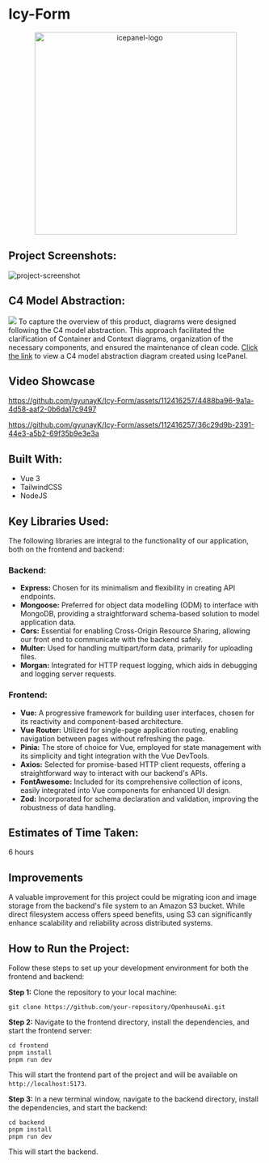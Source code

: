 # Icy-Form
<p align="center"><img src="https://ik.imagekit.io/atcan/Group%2043.png?updatedAt=1711253259959" alt="icepanel-logo" width="400"></p>

<p align="center"><a href="https://ik.imagekit.io/atcan/Screenshot%202024-03-23%20at%207.58.33%E2%80%AFPM.png?updatedAt=1711249349259"></a></p>

<h2>Project Screenshots:</h2>
<img src="https://ik.imagekit.io/atcan/Screenshot%202024-03-23%20at%208.53.11%E2%80%AFPM.png?updatedAt=1711252407535" alt="project-screenshot" />

<h2>C4 Model Abstraction:</h2>
<img src="https://ik.imagekit.io/atcan/Group%2045.png?updatedAt=1711496937673" />
To capture the overview of this product, diagrams were designed following the C4 model abstraction. This approach facilitated the clarification of Container and Context diagrams, organization of the necessary components, and ensured the maintenance of clean code.
<a href="https://s.icepanel.io/wSllDzMcL145kD/bf4t" alt="icepanel-link">Click the link</a> to view a C4 model abstraction diagram created using IcePanel.

## Video Showcase

https://github.com/gyunayK/Icy-Form/assets/112416257/4488ba96-9a1a-4d58-aaf2-0b6da17c9497


https://github.com/gyunayK/Icy-Form/assets/112416257/36c29d9b-2391-44e3-a5b2-69f35b9e3e3a


<h2>Built With:</h2>
<ul>
  <li>Vue 3</li>
  <li>TailwindCSS</li>
  <li>NodeJS</li>
</ul>

<h2>Key Libraries Used:</h2>
<p>The following libraries are integral to the functionality of our application, both on the frontend and backend:</p>

<h3>Backend:</h3>
<ul>
  <li><strong>Express:</strong> Chosen for its minimalism and flexibility in creating API endpoints.</li>
  <li><strong>Mongoose:</strong> Preferred for object data modelling (ODM) to interface with MongoDB, providing a straightforward schema-based solution to model application data.</li>
  <li><strong>Cors:</strong> Essential for enabling Cross-Origin Resource Sharing, allowing our front end to communicate with the backend safely.</li>
  <li><strong>Multer:</strong> Used for handling multipart/form data, primarily for uploading files.</li>
  <li><strong>Morgan:</strong> Integrated for HTTP request logging, which aids in debugging and logging server requests.</li>
</ul>

<h3>Frontend:</h3>
<ul>
  <li><strong>Vue:</strong> A progressive framework for building user interfaces, chosen for its reactivity and component-based architecture.</li>
  <li><strong>Vue Router:</strong> Utilized for single-page application routing, enabling navigation between pages without refreshing the page.</li>
  <li><strong>Pinia:</strong> The store of choice for Vue, employed for state management with its simplicity and tight integration with the Vue DevTools.</li>
  <li><strong>Axios:</strong> Selected for promise-based HTTP client requests, offering a straightforward way to interact with our backend's APIs.</li>
  <li><strong>FontAwesome:</strong> Included for its comprehensive collection of icons, easily integrated into Vue components for enhanced UI design.</li>
  <li><strong>Zod:</strong> Incorporated for schema declaration and validation, improving the robustness of data handling.</li>
</ul>

<h2>Estimates of Time Taken:</h2>
<p>6 hours</p>

## Improvements

<p>A valuable improvement for this project could be migrating icon and image storage from the backend's file system to an Amazon S3 bucket. While direct filesystem access offers speed benefits, using S3 can significantly enhance scalability and reliability across distributed systems. </p>

<h2>How to Run the Project:</h2>
<p>Follow these steps to set up your development environment for both the frontend and backend:</p>

<p><strong>Step 1:</strong> Clone the repository to your local machine:</p>

<pre><code>git clone https://github.com/your-repository/OpenhouseAi.git</code></pre>

<p><strong>Step 2:</strong> Navigate to the frontend directory, install the dependencies, and start the frontend server:</p>

<pre><code>cd frontend
pnpm install
pnpm run dev</code></pre>

<p>This will start the frontend part of the project and will be available on <code>http://localhost:5173</code>.</p>

<p><strong>Step 3:</strong> In a new terminal window, navigate to the backend directory, install the dependencies, and start the backend:</p>

<pre><code>cd backend
pnpm install
pnpm run dev</code></pre>

<p>This will start the backend.</p>


